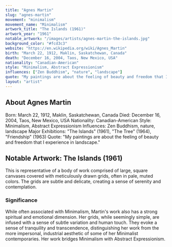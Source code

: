 ```yaml
---
title: "Agnes Martin"
slug: "agnes-martin"
movement: "minimalism"
movement_name: "Minimalism"
artwork_title: "The Islands (1961)"
artwork_year: "1961"
notable_artwork: "/images/artists/agnes-martin-the-islands.jpg"
background_color: "#fcd3c3"
website: "https://en.wikipedia.org/wiki/Agnes_Martin"
birth: "March 22, 1912, Maklin, Saskatchewan, Canada"
death: "December 16, 2004, Taos, New Mexico, USA"
nationality: "Canadian-American"
style: "Minimalism, Abstract Expressionism"
influences: ["Zen Buddhism", "nature", "landscape"]
quote: "My paintings are about the feeling of beauty and freedom that I experience in landscape."
layout: "artist"
---
```


## About Agnes Martin

Born: March 22, 1912, Maklin, Saskatchewan, Canada Died: December 16, 2004, Taos, New Mexico, USA Nationality: Canadian-American Style: Minimalism, Abstract Expressionism Influences: Zen Buddhism, nature, landscape Major Exhibitions: "The Islands" (1961), "The Tree" (1964), "Friendship" (1963) Quote: "My paintings are about the feeling of beauty and freedom that I experience in landscape."

## Notable Artwork: The Islands (1961)

This is representative of a body of work comprised of large, square canvases covered with meticulously drawn grids, often in pale, muted colors. The grids are subtle and delicate, creating a sense of serenity and contemplation.

### Significance

While often associated with Minimalism, Martin's work also has a strong spiritual and emotional dimension. Her grids, while seemingly simple, are infused with a sense of subtle variation and human touch. They evoke a sense of tranquility and transcendence, distinguishing her work from the more impersonal, industrial aesthetic of some of her Minimalist contemporaries. Her work bridges Minimalism with Abstract Expressionism.
